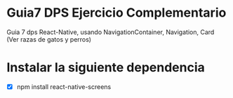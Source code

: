 # Guia7 DPS Ejercicio Complementario
Guia 7 dps React-Native, usando NavigationContainer, Navigation, Card (Ver razas de gatos y perros)

 # Instalar la siguiente dependencia
- [x] npm install react-native-screens


